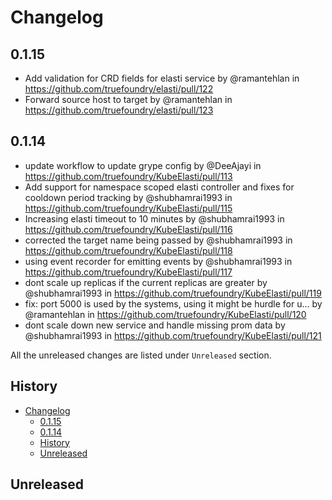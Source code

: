 # Changelog

<!--
    Please refer to https://github.com/truefoundry/KubeElasti/blob/main/CONTRIBUTING.md#Changelog and follow the guidelines before adding a new entry.
-->

## 0.1.15
* Add validation for CRD fields for elasti service by @ramantehlan in https://github.com/truefoundry/elasti/pull/122
* Forward source host to target by @ramantehlan in https://github.com/truefoundry/elasti/pull/123

## 0.1.14
* update workflow to update grype config by @DeeAjayi in https://github.com/truefoundry/KubeElasti/pull/113
* Add support for namespace scoped elasti controller and fixes for cooldown period tracking by @shubhamrai1993 in https://github.com/truefoundry/KubeElasti/pull/115
* Increasing elasti timeout to 10 minutes by @shubhamrai1993 in https://github.com/truefoundry/KubeElasti/pull/116
* corrected the target name being passed by @shubhamrai1993 in https://github.com/truefoundry/KubeElasti/pull/118
* using event recorder for emitting events by @shubhamrai1993 in https://github.com/truefoundry/KubeElasti/pull/117
* dont scale up replicas if the current replicas are greater by @shubhamrai1993 in https://github.com/truefoundry/KubeElasti/pull/119
* fix: port 5000 is used by the systems, using it might be hurdle for u… by @ramantehlan in https://github.com/truefoundry/KubeElasti/pull/120
* dont scale down new service and handle missing prom data by @shubhamrai1993 in https://github.com/truefoundry/KubeElasti/pull/121

All the unreleased changes are listed under `Unreleased` section.

## History

- [Changelog](#changelog)
  - [0.1.15](#0115)
  - [0.1.14](#0114)
  - [History](#history)
  - [Unreleased](#unreleased)

## Unreleased

<!--
    Add new changes here and sort them alphabetically.
Example -
- **General**: Add support for statefulset as a scale target reference ([#10](https://github.com/truefoundry/elasti/pull/10))
-->
